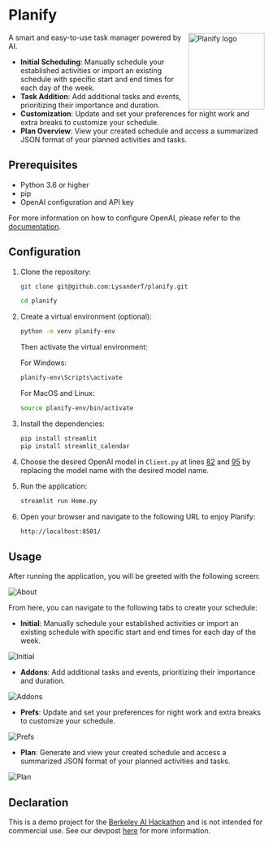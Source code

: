# Planify

<img src="images/logo.svg" align="right" alt="Planify logo" width="150">


A smart and easy-to-use task manager powered by AI.

- **Initial Scheduling**: Manually schedule your established activities or import an existing schedule with specific start and end times for each day of the week.
- **Task Addition**: Add additional tasks and events, prioritizing their importance and duration.
- **Customization**: Update and set your preferences for night work and extra breaks to customize your schedule.
- **Plan Overview**: View your created schedule and access a summarized JSON format of your planned activities and tasks.

## Prerequisites

- Python 3.6 or higher
- pip
- OpenAI configuration and API key

For more information on how to configure OpenAI, please refer to the [documentation](https://docs.openai.com/docs/quickstart).

## Configuration

1. Clone the repository:

    ```bash
    git clone git@github.com:LysanderT/planify.git
    ```
    ```bash
    cd planify
    ```

2. Create a virtual environment (optional):

    ```bash
    python -m venv planify-env
    ```

   Then activate the virtual environment:

   For Windows:

    ```bash
    planify-env\Scripts\activate
    ```

   For MacOS and Linux:

    ```bash
    source planify-env/bin/activate
    ```

3. Install the dependencies:

    ```bash
    pip install streamlit
    pip install streamlit_calendar
    ```

4. Choose the desired OpenAI model in `Client.py` at lines [82](Client.py#L82) and [95](Client.py#L95) by replacing the model name with the desired model name.

5. Run the application:

    ```bash
    streamlit run Home.py
    ```

6. Open your browser and navigate to the following URL to enjoy Planify:

    ```bash
    http://localhost:8501/
    ```

## Usage

After running the application, you will be greeted with the following screen:

![About](images/1.png)

From here, you can navigate to the following tabs to create your schedule:

- **Initial**: Manually schedule your established activities or import an existing schedule with specific start and end times for each day of the week.

![Initial](images/2.png)

- **Addons**: Add additional tasks and events, prioritizing their importance and duration.

![Addons](images/3.png)

- **Prefs**: Update and set your preferences for night work and extra breaks to customize your schedule.

![Prefs](images/4.png)

- **Plan**: Generate and view your created schedule and access a summarized JSON format of your planned activities and tasks.

![Plan](images/5.png)

## Declaration

This is a demo project for the [Berkeley AI Hackathon](https://live.calhacks.io/) and is not intended for commercial use.
See our devpost [here](https://devpost.com/software/planify-jgwkht#updates) for more information.